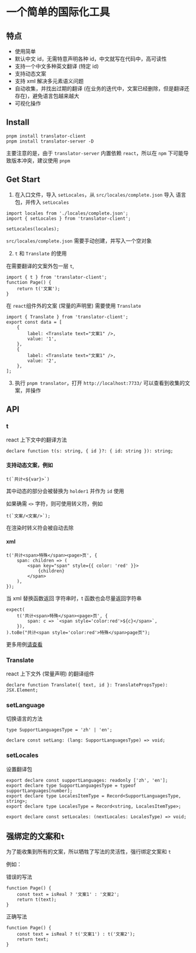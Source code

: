 # 一个简单的国际化工具

## 特点

-   使用简单
-   默认中文 id，无需特意声明各种 id，中文就写在代码中，高可读性
-   支持一个中文多种英文翻译 (特定 id)
-   支持动态文案
-   支持 xml 解决多元素语义问题
-   自动收集，并找出过期的翻译 (在业务的迭代中，文案已经删除，但是翻译还存在)，避免语言包越来越大
-   可视化操作

## Install

```shell
pnpm install translator-client
pnpm install translator-server -D
```

主要注意的是，由于 `translator-server` 内置依赖 `react`，所以在 `npm` 下可能导致版本冲突，建议使用 `pnpm`

## Get Start

1. 在入口文件，导入 `setLocales`，从 `src/locales/complete.json` 导入 语言包，并传入 `setLocales`

```tsx
import locales from './locales/complete.json';
import { setLocales } from 'translator-client';

setLocales(locales);
```

`src/locales/complete.json` 需要手动创建，并写入一个空对象

2. `t` 和 `Translate` 的使用

在需要翻译的文案外包一层 `t`,

```tsx
import { t } from 'translator-client';
function Page() {
    return t('文案');
}
```

在 `react`组件外的文案 (常量的声明里) 需要使用 `Translate`

```tsx
import { Translate } from 'translator-client';
export const data = [
    {
        label: <Translate text="文案1" />,
        value: '1',
    },
    {
        label: <Translate text="文案1" />,
        value: '2',
    },
];
```

3. 执行 `pnpm translator`，打开 `http://localhost:7733/` 可以查看到收集的文案，并操作

## API

### t

react 上下文中的翻译方法

```tsx
declare function t(s: string, { id }?: { id: string }): string;
```

#### 支持动态文案，例如

```tsx
t(`共计<${var}>`)
```

其中动态的部分会被替换为 `holder1` 并作为 `id` 使用

如果确需 `<>` 字符，则可使用转义符，例如

```tsx
t(`文案/<文案/>`);
```

在渲染时转义符会被自动去除

#### xml

```tsx
t('共计<span>特殊</span><page>页', {
    span: children => (
        <span key="span" style={{ color: 'red' }}>
            {children}
        </span>
    ),
});
```

当 xml 替换函数返回 字符串时，t 函数也会尽量返回字符串

```tsx
expect(
    t('共计<span>特殊</span><page>页', {
        span: c => `<span style='color:red'>${c}</span>`,
    }),
).toBe("共计<span style='color:red'>特殊</span>page页");
```

更多用例[请查看](./packages/translator-client/src/__test__/translate.test.tsx)

### Translate

react 上下文外 (常量声明) 的翻译组件

```tsx
declare function Translate({ text, id }: TranslatePropsType): JSX.Element;
```

### setLanguage

切换语言的方法

```tsx
type SupportLanguagesType = 'zh' | 'en';

declare const setLang: (lang: SupportLanguagesType) => void;
```

### setLocales

设置翻译包

```tsx
export declare const supportLanguages: readonly ['zh', 'en'];
export declare type SupportLanguagesType = typeof supportLanguages[number];
export declare type LocalesItemType = Record<SupportLanguagesType, string>;
export declare type LocalesType = Record<string, LocalesItemType>;

export declare const setLocales: (nextLocales: LocalesType) => void;
```

## 强绑定的文案和`t`

为了能收集到所有的文案，所以牺牲了写法的灵活性，强行绑定文案和 `t`

例如：

错误的写法

```tsx
function Page() {
    const text = isReal ? '文案1' : '文案2';
    return t(text);
}
```

正确写法

```tsx
function Page() {
    const text = isReal ? t('文案1') : t('文案2');
    return text;
}
```
